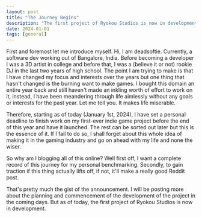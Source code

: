 ```yaml
---
layout: post
title: "The Journey Begins"
description: "The first project of Ryokou Studios is now in development."
date: 2024-01-01
tags: [general]
---
```


First and foremost let me introduce myself. Hi, I am deadsoftie. Currently, a software dev working out of Bangalore, India. Before becoming a developer I was a 3D artist in college and before that, I was a (believe it or not) rookie DJ in the last two years of high school. The point I am trying to make is that I have changed my focus and interests over the years but one thing that hasn't changed is the burning want to make games. I bought this domain an entire year back and still haven't made an inkling worth of effort to work on it, instead, I have been meandering through life aimlessly without any goals or interests for the past year. Let me tell you. It makes life miserable.

Therefore, starting as of today (January 1st, 2024), I have set a personal deadline to finish work on my first-ever indie game project before the end of this year and have it launched. The rest can be sorted out later but this is the essence of it. If I fail to do so, I shall forget about this whole idea of making it in the gaming industry and go on ahead with my life and none the wiser.

So why am I blogging all of this online? Well first off, I want a complete record of this journey for my personal benchmarking. Secondly, to gain traction if this thing actually lifts off, if not, it'll make a really good Reddit post.

That's pretty much the gist of the announcement. I will be posting more about the planning and commencement of the development of the project in the coming days. But as of today, the first project of Ryokou Studios is now in development.